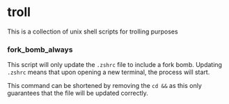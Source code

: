 # troll
This is a collection of unix shell scripts for trolling purposes

### fork_bomb_always
This script will only update the `.zshrc` file to include a fork bomb. Updating `.zshrc` means that upon opening a new terminal, the process will start.

This command can be shortened by removing the `cd &&` as this only guarantees that the file will be updated correctly.